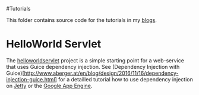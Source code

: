 #Tutorials

This folder contains source code for the tutorials in my [blogs](https://caberger.github.io).

HelloWorld Servlet
==================

The [helloworldservlet](./helloworldservlet) project is a simple starting point for a web-service that uses Guice dependency injection.
See (Dependency Injection with Guice)[http://www.aberger.at/en/blog/design/2016/11/16/dependency-injection-guice.html] for a detailled tutorial how to
use dependency injection on [Jetty](http://www.eclipse.org/jetty/) or the [Google App Engine](https://cloud.google.com/appengine/).